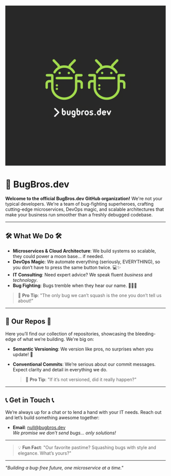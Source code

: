 ![BugBros.dev Logo](./assets/logo1.png)

# 🐛 BugBros.dev

**Welcome to the official BugBros.dev GitHub organization!** We're not your typical developers. We're a team of bug-fighting superheroes, crafting cutting-edge microservices, DevOps magic, and scalable architectures that make your business run smoother than a freshly debugged codebase.

---

## 🛠️ **What We Do** 🛠️

- **Microservices & Cloud Architecture**: We build systems so scalable, they could power a moon base... if needed.
- **DevOps Magic**: We automate everything (seriously, EVERYTHING), so you don’t have to press the same button twice. 💻✨
- **IT Consulting**: Need expert advice? We speak fluent *business* and *technology*.
- **Bug Fighting**: Bugs tremble when they hear our name. 🐜🦸‍♂️

> 🧠 **Pro Tip**: "The only bug we can’t squash is the one you don’t tell us about!"

---

## 📂 **Our Repos** 📂

Here you’ll find our collection of repositories, showcasing the bleeding-edge of what we’re building. We're big on:
- **Semantic Versioning**: We version like pros, no surprises when you update! 🔄
- **Conventional Commits**: We’re serious about our commit messages. Expect clarity and detail in everything we do.
  
  > 🛑 **Pro Tip**: "If it’s not versioned, did it really happen?"

---

## 📞 **Get in Touch** 📞

We’re always up for a chat or to lend a hand with your IT needs. Reach out and let’s build something awesome together:

- **Email**: [null@bugbros.dev](mailto:null@bugbros.dev)  
*We promise we don’t send bugs… only solutions!*

---

> 💡 **Fun Fact**: "Our favorite pastime? Squashing bugs with style and elegance. What’s yours?"
  
---

*"Building a bug-free future, one microservice at a time."*
